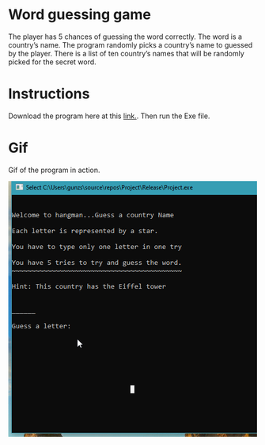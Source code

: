 # Word guessing game

The player has 5 chances of guessing the word correctly. The word is a country’s name.  The program randomly picks a country’s name to guessed by the player.  There is a list of ten country’s names that will be randomly picked for the secret word. 

# Instructions
Download the program here at this [link.](https://github.com/MantieReid/HangMan-game/releases/tag/1.0.2). Then run the Exe file. 

# Gif
Gif of the program in action. 

![alt text](https://github.com/MantieReid/HangMan-game/blob/master/R5gg12WPap.gif)
